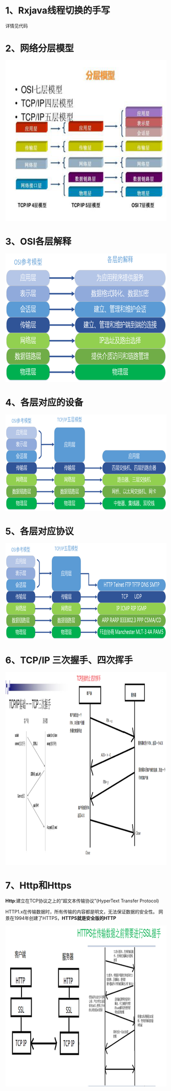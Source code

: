 # 1、Rxjava线程切换的手写
详情见代码

# 2、网络分层模型

<div align="center">
    <img src="../images/网络分层模型.png" height="500"/>
</div>

# 3、OSI各层解释

<div align="center">
    <img src="../images/OSI各层的解释.png" height="400"/>
</div>

# 4、各层对应的设备

<div align="center">
    <img src="../images/OSI各层对应的设备.png" height="300"/>
</div>

# 5、各层对应协议

<div align="center">
    <img src="../images/各层对应的协议.png" height="300"/>
</div>

# 6、TCP/IP 三次握手、四次挥手

<div align="center">
    <img src="../images/TCP三次握手四次挥手.png" height="600"/>
</div>


# 7、Http和Https

**Http**:建立在TCP协议之上的”超文本传输协议”(HyperText Transfer Protocol)

HTTP1.x在传输数据时，所有传输的内容都是明文，无法保证数据的安全性。
网景在1994年创建了HTTPS，**HTTPS就是安全版的HTTP**

<div align="center">
    <img src="../images/https协议传输.png" height="500"/>
</div>

